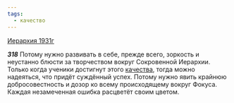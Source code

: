 ```yaml
---
tags:
  - качество
---
```


[Иерархия 1931г](https://127.0.0.1:4002/agni/1931)

___318___
Потому нужно развивать в себе, прежде всего, зоркость и неустанно блюсти за творчеством вокруг Сокровенной Иерархии. Только когда ученики достигнут этого [качества](../../../tags/#качество), тогда можно надеяться, что придёт суждённый успех. Потому нужно явить крайнюю добросовестность и дозор ко всему происходящему вокруг Фокуса. Каждая незамеченная ошибка расцветёт своим цветом.   

